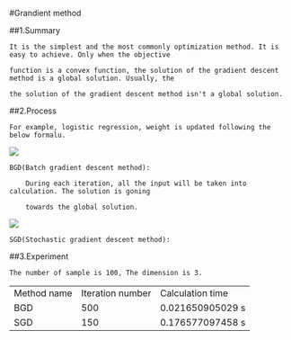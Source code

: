#Grandient method

##1.Summary

    It is the simplest and the most commonly optimization method. It is easy to achieve. Only when the objective 
    
    function is a convex function, the solution of the gradient descent method is a global solution. Usually, the 

    the solution of the gradient descent method isn't a global solution.
    
##2.Process
    
    For example, logistic regression, weight is updated following the below formalu.

<img src="http://chart.googleapis.com/chart?cht=tx&chl=W%5E%7Bt%2B1%7D%3DW%5E%7Bt%7D-%5Calpha%20%5Cfrac%7B%5Cpart%20lnL(w)%7D%7B%5Cpart%20W%7D" style="border:none;" />   

    BGD(Batch gradient descent method):
    
        During each iteration, all the input will be taken into calculation. The solution is goning 
        
        towards the global solution.
        
<img src="http://chart.googleapis.com/chart?cht=tx&chl=%5Cfrac%7B%5Cpart%20lnL(w)%7D%7B%5Cpart%20W%7D%20%3D%5Csum_%7Bi%3D1%7D%5EM%20%5B(Y%5E%7Bi%7DX%5E%7Bi%7D-%5Cfrac%7B1%7D%7B1%2Be%5E%7BW%5E%7BT%7DX%5E%7Bi%7D%7D%7D)X%5E%7Bi%7D%5D" style="border:none;" />
        

    SGD(Stochastic gradient descent method):
    
##3.Experiment

    The number of sample is 100, The dimension is 3.
<table>
<tr>
<td> Method name </td> <td> Iteration number</td> <td> Calculation time </td>
</tr>
<tr>
<td> BGD </td> <td> 500 </td> <td> 0.021650905029 s </td>
</tr>
<tr>
<td> SGD </td> <td> 150 </td> <td> 0.176577097458 s </td>
</tr>
</table>
    
    
